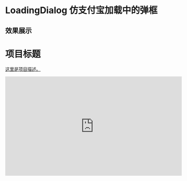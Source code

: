 # LoadingDialog 仿支付宝加载中的弹框
## 效果展示
# 项目标题

[这里是项目描述。]("https://lintongai.com/uploads/loadingDemo.mp4")

<iframe src="https://lintongai.com/uploads/loadingDemo.mp4" scrolling="no" border="0" frameborder="no" framespacing="0" allowfullscreen="true" width="560" height="315"> </iframe>


